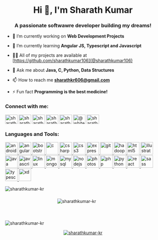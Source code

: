 <h1 align="center">Hi 👋, I'm Sharath Kumar</h1>
<h3 align="center">A passionate softwawre developer building my dreams!</h3>


- 🔭 I’m currently working on **Web Development Projects**

- 🌱 I’m currently learning **Angular JS, Typescript and Javascript**

- 👨‍💻 All of my projects are available at [https://github.com/sharathkumar106](@sharathkumar106)

- 💬 Ask me about **Java, C, Python, Data Structures**

- 📫 How to reach me **sharathkr606@gmail.com**

- ⚡ Fun fact **Programming is the best medicine!**

<p align="left">
    <h3 align="left">Connect with me:</h3>
    <a href="https://dev.to/sharathkumar106" target="blank"><img align="center"
            src="https://cdn.jsdelivr.net/npm/simple-icons@3.0.1/icons/dev-dot-to.svg" alt="sharathkumar106" height="30"
            width="40" /></a>
    <a href="https://twitter.com/sharathkumar106" target="blank"><img align="center"
            src="https://cdn.jsdelivr.net/npm/simple-icons@3.0.1/icons/twitter.svg" alt="sharathkumar106" height="30"
            width="40" /></a>
    <a href="https://linkedin.com/in/sharathkumarkr" target="blank"><img align="center"
            src="https://cdn.jsdelivr.net/npm/simple-icons@3.0.1/icons/linkedin.svg" alt="sharathkumarkr" height="30"
            width="40" /></a>
    <a href="https://fb.com/sharathkumar806" target="blank"><img align="center"
            src="https://cdn.jsdelivr.net/npm/simple-icons@3.0.1/icons/facebook.svg" alt="sharathkumar806" height="30"
            width="40" /></a>
    <a href="https://instagram.com/sharath.kumar.10.6" target="blank"><img align="center"
            src="https://cdn.jsdelivr.net/npm/simple-icons@3.0.1/icons/instagram.svg" alt="sharath.kumar.10.6"
            height="30" width="40" /></a>
    <a href="https://medium.com/@whitemicrophone" target="blank"><img align="center"
            src="https://cdn.jsdelivr.net/npm/simple-icons@3.0.1/icons/medium.svg" alt="@whitemicrophone" height="30"
            width="40" /></a>
    <a href="https://www.hackerrank.com/sharathkumar106" target="blank"><img align="center"
            src="https://cdn.jsdelivr.net/npm/simple-icons@3.0.1/icons/hackerrank.svg" alt="sharathkumar106" height="30"
            width="40" /></a>
</p>

<h3 align="left">Languages and Tools:</h3>
<p align="left"> <a href="https://developer.android.com" target="_blank"> <img
            src="https://devicons.github.io/devicon/devicon.git/icons/android/android-original-wordmark.svg"
            alt="android" width="40" height="40" /> </a> <a href="https://angular.io" target="_blank"> <img
            src="https://devicons.github.io/devicon/devicon.git/icons/angularjs/angularjs-original.svg" alt="angularjs"
            width="40" height="40" /> </a> <a href="https://getbootstrap.com" target="_blank"> <img
            src="https://devicons.github.io/devicon/devicon.git/icons/bootstrap/bootstrap-plain.svg" alt="bootstrap"
            width="40" height="40" /> </a> <a href="https://www.cprogramming.com/" target="_blank"> <img
            src="https://devicons.github.io/devicon/devicon.git/icons/c/c-original.svg" alt="c" width="40"
            height="40" /> </a> <a href="https://www.w3schools.com/cs/" target="_blank"> <img
            src="https://devicons.github.io/devicon/devicon.git/icons/csharp/csharp-original.svg" alt="csharp"
            width="40" height="40" /> </a> <a href="https://www.w3schools.com/css/" target="_blank"> <img
            src="https://devicons.github.io/devicon/devicon.git/icons/css3/css3-original-wordmark.svg" alt="css3"
            width="40" height="40" /> </a> <a href="https://expressjs.com" target="_blank"> <img
            src="https://devicons.github.io/devicon/devicon.git/icons/express/express-original-wordmark.svg"
            alt="express" width="40" height="40" /> </a> <a href="https://git-scm.com/" target="_blank"> <img
            src="https://www.vectorlogo.zone/logos/git-scm/git-scm-icon.svg" alt="git" width="40" height="40" /> </a> <a
        href="https://hadoop.apache.org/" target="_blank"> <img
            src="https://www.vectorlogo.zone/logos/apache_hadoop/apache_hadoop-icon.svg" alt="hadoop" width="40"
            height="40" /> </a> <a href="https://www.w3.org/html/" target="_blank"> <img
            src="https://devicons.github.io/devicon/devicon.git/icons/html5/html5-original-wordmark.svg" alt="html5"
            width="40" height="40" /> </a> <a href="https://www.adobe.com/in/products/illustrator.html" target="_blank">
        <img src="https://www.vectorlogo.zone/logos/adobe_illustrator/adobe_illustrator-icon.svg" alt="illustrator"
            width="40" height="40" /> </a> <a href="https://www.java.com" target="_blank"> <img
            src="https://devicons.github.io/devicon/devicon.git/icons/java/java-original-wordmark.svg" alt="java"
            width="40" height="40" /> </a> <a href="https://developer.mozilla.org/en-US/docs/Web/JavaScript"
        target="_blank"> <img
            src="https://devicons.github.io/devicon/devicon.git/icons/javascript/javascript-original.svg"
            alt="javascript" width="40" height="40" /> </a> <a href="https://www.linux.org/" target="_blank"> <img
            src="https://devicons.github.io/devicon/devicon.git/icons/linux/linux-original.svg" alt="linux" width="40"
            height="40" /> </a> <a href="https://www.mongodb.com/" target="_blank"> <img
            src="https://devicons.github.io/devicon/devicon.git/icons/mongodb/mongodb-original-wordmark.svg"
            alt="mongodb" width="40" height="40" /> </a> <a href="https://www.mysql.com/" target="_blank"> <img
            src="https://devicons.github.io/devicon/devicon.git/icons/mysql/mysql-original-wordmark.svg" alt="mysql"
            width="40" height="40" /> </a> <a href="https://nodejs.org" target="_blank"> <img
            src="https://devicons.github.io/devicon/devicon.git/icons/nodejs/nodejs-original-wordmark.svg" alt="nodejs"
            width="40" height="40" /> </a> <a href="https://www.photoshop.com/en" target="_blank"> <img
            src="https://devicons.github.io/devicon/devicon.git/icons/photoshop/photoshop-plain.svg" alt="photoshop"
            width="40" height="40" /> </a> <a href="https://www.php.net" target="_blank"> <img
            src="https://devicons.github.io/devicon/devicon.git/icons/php/php-original.svg" alt="php" width="40"
            height="40" /> </a> <a href="https://www.python.org" target="_blank"> <img
            src="https://devicons.github.io/devicon/devicon.git/icons/python/python-original.svg" alt="python"
            width="40" height="40" /> </a> <a href="https://reactjs.org/" target="_blank"> <img
            src="https://devicons.github.io/devicon/devicon.git/icons/react/react-original-wordmark.svg" alt="react"
            width="40" height="40" /> </a> <a href="https://sass-lang.com" target="_blank"> <img
            src="https://devicons.github.io/devicon/devicon.git/icons/sass/sass-original.svg" alt="sass" width="40"
            height="40" /> </a> <a href="https://www.typescriptlang.org/" target="_blank"> <img
            src="https://devicons.github.io/devicon/devicon.git/icons/typescript/typescript-original.svg"
            alt="typescript" width="40" height="40" /> </a> <a href="https://www.adobe.com/products/xd.html"
        target="_blank"> <img src="https://cdn.worldvectorlogo.com/logos/adobe-xd.svg" alt="xd" width="40"
            height="40" /> </a> </p>

<p><img align="left" src="https://github-readme-stats.vercel.app/api/top-langs/?username=sharathkumar-kr&theme=onedark"
        alt="sharathkumar-kr" /></p>

<p><img align="center" style="margin:40px"
        src="https://github-readme-stats.vercel.app/api?username=sharathkumar-kr&show_icons=true&theme=onedark"
        alt="sharathkumar-kr" /></p>
        
<p align="left"> <img
src="https://komarev.com/ghpvc/?username=sharathkumar-kr&label=Profile%20views&color=0e75b6&style=flat"
alt="sharathkumar-kr" /> </p>

<p align="center"> <a href="https://github.com/ryo-ma/github-profile-trophy"><img
            src="https://github-profile-trophy.vercel.app/?username=sharathkumar-kr&theme=onedark&column=3&margin-w=15&margin-h=15"
            alt="sharathkumar-kr" /></a> </p>
